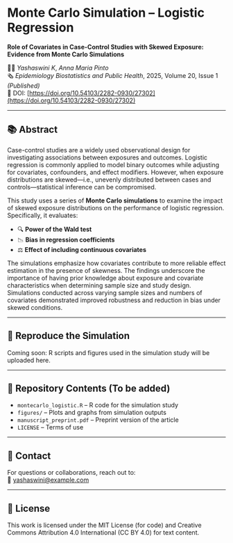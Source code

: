 # Monte Carlo Simulation – Logistic Regression

**Role of Covariates in Case-Control Studies with Skewed Exposure: Evidence from Monte Carlo Simulations**

👩‍💻 *Yashaswini K*, *Anna Maria Pinto*  
🗞️ *Epidemiology Biostatistics and Public Health*, 2025, Volume 20, Issue 1 *(Published)*  
🔗 DOI: [https://doi.org/10.54103/2282-0930/27302](https://doi.org/10.54103/2282-0930/27302)

---

## 📚 Abstract

Case-control studies are a widely used observational design for investigating associations between exposures and outcomes. Logistic regression is commonly applied to model binary outcomes while adjusting for covariates, confounders, and effect modifiers. However, when exposure distributions are skewed—i.e., unevenly distributed between cases and controls—statistical inference can be compromised.

This study uses a series of **Monte Carlo simulations** to examine the impact of skewed exposure distributions on the performance of logistic regression. Specifically, it evaluates:
- 🔍 **Power of the Wald test**
- 📉 **Bias in regression coefficients**
- ⚖️ **Effect of including continuous covariates**

The simulations emphasize how covariates contribute to more reliable effect estimation in the presence of skewness. The findings underscore the importance of having prior knowledge about exposure and covariate characteristics when determining sample size and study design. Simulations conducted across varying sample sizes and numbers of covariates demonstrated improved robustness and reduction in bias under skewed conditions.

---

## 🧪 Reproduce the Simulation

Coming soon: R scripts and figures used in the simulation study will be uploaded here.

---

## 📁 Repository Contents (To be added)

- `montecarlo_logistic.R` – R code for the simulation study
- `figures/` – Plots and graphs from simulation outputs
- `manuscript_preprint.pdf` – Preprint version of the article
- `LICENSE` – Terms of use

---

## 📧 Contact

For questions or collaborations, reach out to:  
📩 yashaswini@example.com

---

## 📜 License

This work is licensed under the MIT License (for code) and Creative Commons Attribution 4.0 International (CC BY 4.0) for text content.
